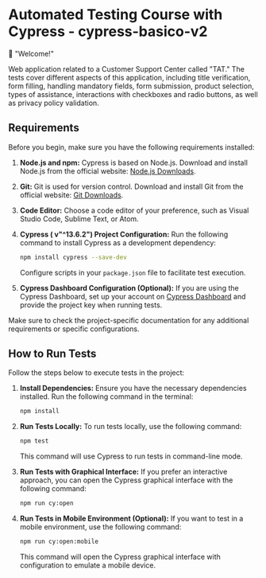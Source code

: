 # Automated Testing Course with Cypress - cypress-basico-v2

👋 "Welcome!"

Web application related to a Customer Support Center called "TAT." The tests cover different aspects of this application, including title verification, form filling, handling mandatory fields, form submission, product selection, types of assistance, interactions with checkboxes and radio buttons, as well as privacy policy validation.

## Requirements

Before you begin, make sure you have the following requirements installed:

1. **Node.js and npm:** Cypress is based on Node.js. Download and install Node.js from the official website: [Node.js Downloads](https://nodejs.org/en/download/).

2. **Git:** Git is used for version control. Download and install Git from the official website: [Git Downloads](https://git-scm.com/downloads).

3. **Code Editor:** Choose a code editor of your preference, such as Visual Studio Code, Sublime Text, or Atom.

4. **Cypress ( v"^13.6.2") Project Configuration:** Run the following command to install Cypress as a development dependency:

    ```bash
    npm install cypress --save-dev
    ```

    Configure scripts in your `package.json` file to facilitate test execution.

5. **Cypress Dashboard Configuration (Optional):** If you are using the Cypress Dashboard, set up your account on [Cypress Dashboard](https://dashboard.cypress.io/) and provide the project key when running tests.

Make sure to check the project-specific documentation for any additional requirements or specific configurations.

## How to Run Tests

Follow the steps below to execute tests in the project:

1. **Install Dependencies:** Ensure you have the necessary dependencies installed. Run the following command in the terminal:

    ```bash
    npm install
    ```

2. **Run Tests Locally:** To run tests locally, use the following command:

    ```bash
    npm test
    ```

    This command will use Cypress to run tests in command-line mode.

3. **Run Tests with Graphical Interface:** If you prefer an interactive approach, you can open the Cypress graphical interface with the following command:

    ```bash
    npm run cy:open
    ```

4. **Run Tests in Mobile Environment (Optional):** If you want to test in a mobile environment, use the following command:

    ```bash
    npm run cy:open:mobile
    ```

    This command will open the Cypress graphical interface with configuration to emulate a mobile device.
